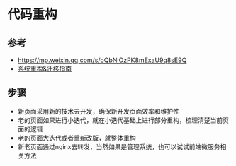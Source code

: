 # 代码重构

## 参考
- https://mp.weixin.qq.com/s/oQbNiOzPK8mExaU9q8sE9Q
- [系统重构&迁移指南](https://github.com/phodal/migration#%E5%9B%9B%E7%BA%A7%E9%87%8D%E6%9E%84)



## 步骤

- 新页面采用新的技术去开发，确保新开发页面效率和维护性
- 老的页面如果进行小迭代，就在小迭代基础上进行部分重构，梳理清楚当前页面的逻辑
- 老的页面大迭代或者重新改版，就整体重构
- 新老页面通过nginx去转发，当然如果是管理系统，也可以试试前端微服务相关方法